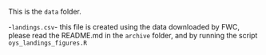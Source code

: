 This is the `data` folder.   
  
-`landings.csv`- this file is created using the data downloaded by FWC, please read the README.md in the `archive` folder, and by running the script `oys_landings_figures.R`
